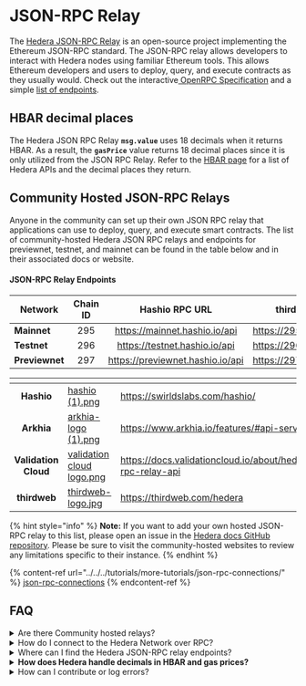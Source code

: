 # JSON-RPC Relay

The [Hedera JSON-RPC Relay](https://github.com/hashgraph/hedera-json-rpc-relay) is an open-source project implementing the Ethereum JSON-RPC standard. The JSON-RPC relay allows developers to interact with Hedera nodes using familiar Ethereum tools. This allows Ethereum developers and users to deploy, query, and execute contracts as they usually would. Check out the interactive[ OpenRPC Specification](https://playground.open-rpc.org/?schemaUrl=https://raw.githubusercontent.com/hashgraph/hedera-json-rpc-relay/main/docs/openrpc.json\&uiSchema%5BappBar%5D%5Bui:splitView%5D=false\&uiSchema%5BappBar%5D%5Bui:input%5D=false\&uiSchema%5BappBar%5D%5Bui:examplesDropdown%5D=false) and a simple [list of endpoints](https://github.com/hashgraph/hedera-json-rpc-relay/blob/main/docs/rpc-api.md).

## HBAR decimal places

The Hedera JSON RPC Relay **`msg.value`** uses 18 decimals when it returns HBAR. As a result, the **`gasPrice`** value returns 18 decimal places since it is only utilized from the JSON RPC Relay. Refer to the [HBAR page](../../../sdks-and-apis/sdks/hbars.md) for a list of Hedera APIs and the decimal places they return.

## Community Hosted JSON-RPC Relays

Anyone in the community can set up their own JSON RPC relay that applications can use to deploy, query, and execute smart contracts. The list of community-hosted Hedera JSON RPC relays and endpoints for previewnet, testnet, and mainnet can be found in the table below and in their associated docs or website.

#### JSON-RPC Relay Endpoints

<table><thead><tr><th width="132">Network</th><th width="96" align="center">Chain ID</th><th width="266" align="center">Hashio RPC URL</th><th align="center">thirdweb RPC URL</th></tr></thead><tbody><tr><td><strong>Mainnet</strong></td><td align="center">295</td><td align="center"><a href="https://mainnet.hashio.io/api">https://mainnet.hashio.io/api</a></td><td align="center"><a href="https://295.rpc.thirdweb.com">https://295.rpc.thirdweb.com</a></td></tr><tr><td><strong>Testnet</strong></td><td align="center">296</td><td align="center"><a href="https://testnet.hashio.io/api">https://testnet.hashio.io/api</a></td><td align="center"><a href="https://296.rpc.thirdweb.com">https://296.rpc.thirdweb.com</a></td></tr><tr><td><strong>Previewnet</strong></td><td align="center">297</td><td align="center"><a href="https://previewnet.hashio.io/api">https://previewnet.hashio.io/api</a></td><td align="center"><a href="https://297.rpc.thirdweb.com">https://297.rpc.thirdweb.com</a></td></tr></tbody></table>

<table data-view="cards"><thead><tr><th align="center"></th><th data-hidden data-card-cover data-type="files"></th><th data-hidden data-card-target data-type="content-ref"></th></tr></thead><tbody><tr><td align="center"><strong>Hashio</strong></td><td><a href="../../../.gitbook/assets/hashio (1).png">hashio (1).png</a></td><td><a href="https://swirldslabs.com/hashio/">https://swirldslabs.com/hashio/</a></td></tr><tr><td align="center"><strong>Arkhia</strong></td><td><a href="../../../.gitbook/assets/arkhia-logo (1).png">arkhia-logo (1).png</a></td><td><a href="https://www.arkhia.io/features/#api-services">https://www.arkhia.io/features/#api-services</a></td></tr><tr><td align="center"><strong>Validation Cloud</strong></td><td><a href="../../../.gitbook/assets/validation cloud logo.png">validation cloud logo.png</a></td><td><a href="https://docs.validationcloud.io/about/hedera/json-rpc-relay-api">https://docs.validationcloud.io/about/hedera/json-rpc-relay-api</a></td></tr><tr><td align="center"><strong>thirdweb</strong></td><td><a href="../../../.gitbook/assets/thirdweb-logo.jpg">thirdweb-logo.jpg</a></td><td><a href="https://thirdweb.com/hedera">https://thirdweb.com/hedera</a></td></tr></tbody></table>

{% hint style="info" %}
**Note:** If you want to add your own hosted JSON-RPC relay to this list, please open an issue in the [Hedera docs GitHub repository](https://github.com/hashgraph/hedera-docs). Please be sure to visit the community-hosted websites to review any limitations specific to their instance.
{% endhint %}

{% content-ref url="../../../tutorials/more-tutorials/json-rpc-connections/" %}
[json-rpc-connections](../../../tutorials/more-tutorials/json-rpc-connections/)
{% endcontent-ref %}

## FAQ

<details>

<summary>Are there Community hosted relays?</summary>

* [**Hashio**](https://swirldslabs.com/hashio/)
* [**Arkhia**](https://www.arkhia.io/features/#api-services)
* [**Validation Cloud**](https://docs.validationcloud.io/about/hedera/json-rpc-relay-api)

</details>

<details>

<summary>How do I connect to the Hedera Network over RPC?</summary>

The configuration guide to connect to the Hedera Network over RPC can be found [here](../../../tutorials/more-tutorials/json-rpc-connections/).

</details>

<details>

<summary>Where can I find the Hedera JSON-RPC relay endpoints?</summary>

The endpoints for previewnet, testnet, and mainnet can be found on [Hashio](https://swirldslabs.com/hashio/), accessible through the [Swirlds Labs](https://swirldslabs.com/) website. Feel free to join the discussion on [Stack Overflow](https://stackoverflow.com/questions/76153239/how-can-i-connect-to-hedera-testnet-over-rpc/76153290#76153290) for more questions.

</details>

<details>

<summary><strong>How does Hedera handle decimals in HBAR and gas prices?</strong></summary>

The JSON-RPC Relay `msg.value` uses 18 decimals when it returns HBAR. The `gasPrice` value also returns 18 decimal places. _Check out the_ [_HBAR page_](../../../sdks-and-apis/sdks/hbars.md) _for the full list of Hedera APIs and their decimal representation._

</details>

<details>

<summary>How can I contribute or log errors?</summary>

To contribute or log errors, please refer to the [Contributing Guide](../../../support-and-community/contributing-guide.md) and submit them as issues in the [GitHub repository](https://github.com/hashgraph/hedera-json-rpc-relay/issues).

</details>
